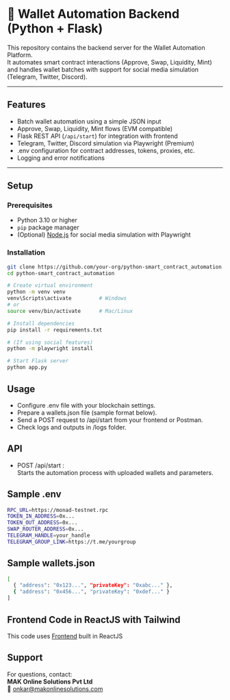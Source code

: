 # 🚀 Wallet Automation Backend (Python + Flask)

This repository contains the backend server for the Wallet Automation Platform.  
It automates smart contract interactions (Approve, Swap, Liquidity, Mint) and handles wallet batches with support for social media simulation (Telegram, Twitter, Discord).

---

## Features

- Batch wallet automation using a simple JSON input
- Approve, Swap, Liquidity, Mint flows (EVM compatible)
- Flask REST API (`/api/start`) for integration with frontend
- Telegram, Twitter, Discord simulation via Playwright (Premium)
- .env configuration for contract addresses, tokens, proxies, etc.
- Logging and error notifications

---

## Setup

### Prerequisites

- Python 3.10 or higher
- `pip` package manager
- (Optional) [Node.js](https://nodejs.org/) for social media simulation with Playwright

### Installation

```bash
git clone https://github.com/your-org/python-smart_contract_automation.git
cd python-smart_contract_automation

# Create virtual environment
python -m venv venv
venv\Scripts\activate         # Windows
# or
source venv/bin/activate      # Mac/Linux

# Install dependencies
pip install -r requirements.txt

# (If using social features)
python -m playwright install

# Start Flask server
python app.py
```

## Usage

- Configure .env file with your blockchain settings.
- Prepare a wallets.json file (sample format below).
- Send a POST request to /api/start from your frontend or Postman.
- Check logs and outputs in /logs folder.

## API
- POST /api/start : <br>
Starts the automation process with uploaded wallets and parameters.

## Sample .env
```bash
RPC_URL=https://monad-testnet.rpc
TOKEN_IN_ADDRESS=0x...
TOKEN_OUT_ADDRESS=0x...
SWAP_ROUTER_ADDRESS=0x...
TELEGRAM_HANDLE=your_handle
TELEGRAM_GROUP_LINK=https://t.me/yourgroup
```
## Sample wallets.json
```bash
[
  { "address": "0x123...", "privateKey": "0xabc..." },
  { "address": "0x456...", "privateKey": "0xdef..." }
]
```
## Frontend Code in ReactJS with Tailwind
This code uses [Frontend](https://github.com/makonlinesolutions/ReactJS_Smart-Contract-Automation) built in ReactJS 

## Support
For questions, contact: <br>
<strong> MAK Online Solutions Pvt Ltd </strong><br>
📧 onkar@makonlinesolutions.com
